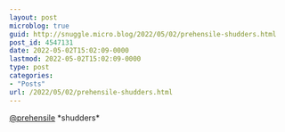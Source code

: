 ```yaml
---
layout: post
microblog: true
guid: http://snuggle.micro.blog/2022/05/02/prehensile-shudders.html
post_id: 4547131
date: 2022-05-02T15:02:09-0000
lastmod: 2022-05-02T15:02:09-0000
type: post
categories:
- "Posts"
url: /2022/05/02/prehensile-shudders.html
---
```

<p><span class="h-card" translate="no"><a href="https://tech.lgbt/@prehensile" class="u-url mention">@<span>prehensile</span></a></span> *shudders*</p>

